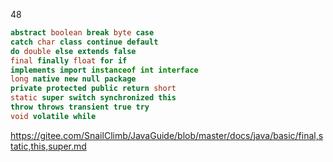 

48

```java
abstract boolean break byte case
catch char class continue default
do double else extends false
final finally float for if
implements import instanceof int interface
long native new null package
private protected public return short
static super switch synchronized this
throw throws transient true try
void volatile while 
```





https://gitee.com/SnailClimb/JavaGuide/blob/master/docs/java/basic/final,static,this,super.md